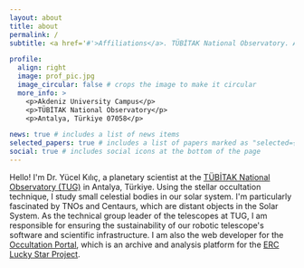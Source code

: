 ```yaml
---
layout: about
title: about
permalink: /
subtitle: <a href='#'>Affiliations</a>. TÜBİTAK National Observatory. Antalya, Türkiye.

profile:
  align: right
  image: prof_pic.jpg
  image_circular: false # crops the image to make it circular
  more_info: >
    <p>Akdeniz University Campus</p>
    <p>TÜBİTAK National Observatory</p>
    <p>Antalya, Türkiye 07058</p>

news: true # includes a list of news items
selected_papers: true # includes a list of papers marked as "selected={true}"
social: true # includes social icons at the bottom of the page
---
```



Hello! I'm Dr. Yücel Kılıç, a planetary scientist at the [TÜBİTAK National Observatory (TUG)](tug.tubitak.gov.tr/) in Antalya, Türkiye. Using the stellar occultation technique, I study small celestial bodies in our solar system. I'm particularly fascinated by TNOs and Centaurs, which are distant objects in the Solar System. As the technical group leader of the telescopes at TUG, I am responsible for ensuring the sustainability of our robotic telescope's software and scientific infrastructure. I am also the web developer for the [Occultation Portal](occultation.tug.tubitak.gov.tr), which is an archive and analysis platform for the [ERC Lucky Star Project](https://lesia.obspm.fr/lucky-star/).

